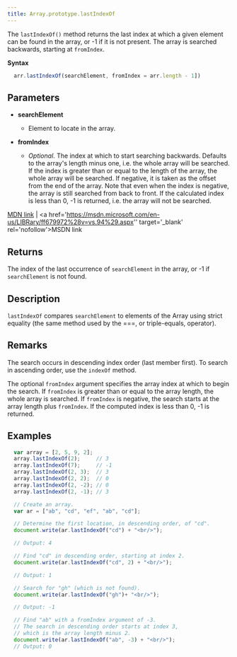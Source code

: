 ```yaml
---
title: Array.prototype.lastIndexOf
---
```

The `lastIndexOf()` method returns the last index at which a given element can be found in the array, or -1 if it is not present. The array is searched backwards, starting at `fromIndex`.

**Syntax**
```javascript
  arr.lastIndexOf(searchElement, fromIndex = arr.length - 1])
```

## Parameters

*   **searchElement**
    *   Element to locate in the array.

*   **fromIndex**

    *   _Optional_. The index at which to start searching backwards. Defaults to the array's length minus one, i.e. the whole array will be searched. If the index is greater than or equal to the length of the array, the whole array will be searched. If negative, it is taken as the offset from the end of the array. Note that even when the index is negative, the array is still searched from back to front. If the calculated index is less than 0, -1 is returned, i.e. the array will not be searched.

<a href='https://developer.mozilla.org/en-US/docs/Web/JavaScript/Reference/Global_Objects/Array/lastIndexOf' target='_blank' rel='nofollow'>MDN link</a> | <a href='https://msdn.microsoft.com/en-us/LIBRary/ff679972%28v=vs.94%29.aspx'' target='_blank' rel='nofollow'>MSDN link</a>

## Returns

The index of the last occurrence of `searchElement` in the array, or -1 if `searchElement` is not found.

## Description

`lastIndexOf` compares `searchElement` to elements of the Array using strict equality (the same method used by the ===, or triple-equals, operator).

## Remarks

The search occurs in descending index order (last member first). To search in ascending order, use the `indexOf` method.

The optional `fromIndex` argument specifies the array index at which to begin the search. If `fromIndex` is greater than or equal to the array length, the whole array is searched. If `fromIndex` is negative, the search starts at the array length plus `fromIndex`. If the computed index is less than 0, -1 is returned.

## Examples
```javascript
  var array = [2, 5, 9, 2];
  array.lastIndexOf(2);     // 3
  array.lastIndexOf(7);     // -1
  array.lastIndexOf(2, 3);  // 3
  array.lastIndexOf(2, 2);  // 0
  array.lastIndexOf(2, -2); // 0
  array.lastIndexOf(2, -1); // 3

  // Create an array.
  var ar = ["ab", "cd", "ef", "ab", "cd"];

  // Determine the first location, in descending order, of "cd".
  document.write(ar.lastIndexOf("cd") + "<br/>");

  // Output: 4

  // Find "cd" in descending order, starting at index 2.
  document.write(ar.lastIndexOf("cd", 2) + "<br/>");

  // Output: 1

  // Search for "gh" (which is not found).
  document.write(ar.lastIndexOf("gh")+ "<br/>");

  // Output: -1

  // Find "ab" with a fromIndex argument of -3.
  // The search in descending order starts at index 3,
  // which is the array length minus 2.
  document.write(ar.lastIndexOf("ab", -3) + "<br/>");
  // Output: 0
```
